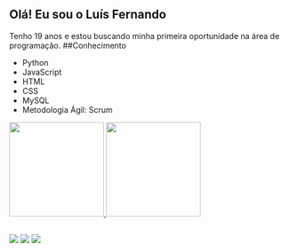 ## Olá! Eu sou o Luís Fernando
Tenho 19 anos e estou buscando minha primeira oportunidade na área de programação.
##Conhecimento
  - Python
  - JavaScript
  - HTML
  - CSS
  - MySQL
  - Metodologia Ágil: Scrum

<div>
  <a href="https://github.com/anuraghazra/github-readme-stats">
  <img height="170em" src="https://github-readme-stats.vercel.app/api?username=Luis-FernandoO&show_icons=true&theme=codeSTACKr"/>
  <img height="170em" src="https://github-readme-stats.vercel.app/api/top-langs/?username=Luis-FernandoO&layout=compact&theme=codeSTACKr"/>
  </div>
  
##
  
  <div>
    <a href="https://www.linkedin.com/in/lu%C3%ADs-fernando-galeano-ribeiro-7805b5261/" target="_blank" ><img src="https://img.shields.io/badge/LinkedIn-0077B5?style=for-the-badge&logo=linkedin&logoColor=white" target="_blank" /></a>
    <a href="https://www.instagram.com/luis.fernandogr__/" target="_blank" ><img src="https://img.shields.io/badge/Instagram-E4405F?style=for-the-badge&logo=instagram&logoColor=white" target="_blank" /></a>
    <a href="https://twitter.com/Luis_Fern2202" target="_blank" ><img src="https://img.shields.io/badge/Twitter-1DA1F2?style=for-the-badge&logo=twitter&logoColor=white" target="_blank" /></a

  </div>
  
